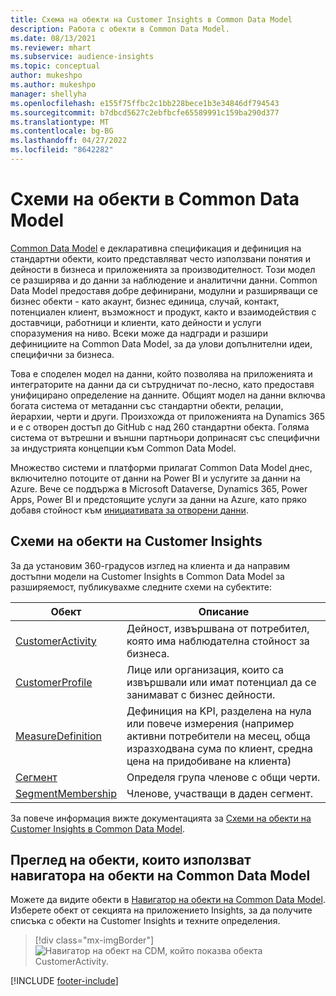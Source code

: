```yaml
---
title: Схема на обекти на Customer Insights в Common Data Model
description: Работа с обекти в Common Data Model.
ms.date: 08/13/2021
ms.reviewer: mhart
ms.subservice: audience-insights
ms.topic: conceptual
author: mukeshpo
ms.author: mukeshpo
manager: shellyha
ms.openlocfilehash: e155f75ffbc2c1bb228bece1b3e34846df794543
ms.sourcegitcommit: b7dbcd5627c2ebfbcfe65589991c159ba290d377
ms.translationtype: MT
ms.contentlocale: bg-BG
ms.lasthandoff: 04/27/2022
ms.locfileid: "8642282"
---
```

# <a name="entity-schemas-in-common-data-model"></a>Схеми на обекти в Common Data Model



[Common Data Model](/common-data-model/) е декларативна спецификация и дефиниция на стандартни обекти, които представляват често използвани понятия и дейности в бизнеса и приложенията за производителност. Този модел се разширява и до данни за наблюдение и аналитични данни. Common Data Model предоставя добре дефинирани, модулни и разширяващи се бизнес обекти - като акаунт, бизнес единица, случай, контакт, потенциален клиент, възможност и продукт, както и взаимодействия с доставчици, работници и клиенти, като дейности и услуги споразумения на ниво. Всеки може да надгради и разшири дефинициите на Common Data Model, за да улови допълнителни идеи, специфични за бизнеса.

Това е споделен модел на данни, който позволява на приложенията и интеграторите на данни да си сътрудничат по-лесно, като предоставя унифицирано определение на данните. Общият модел на данни включва богата система от метаданни със стандартни обекти, релации, йерархии, черти и други. Произхожда от приложенията на Dynamics 365 и е с отворен достъп до GitHub с над 260 стандартни обекта. Голяма система от вътрешни и външни партньори допринасят със специфични за индустрията концепции към Common Data Model.

Множество системи и платформи прилагат Common Data Model днес, включително потоците от данни на Power BI и услугите за данни на Azure. Вече се поддържа в Microsoft Dataverse, Dynamics 365, Power Apps, Power BI и предстоящите услуги за данни на Azure, като пряко добавя стойност към [инициативата за отворени данни](https://www.microsoft.com/open-data-initiative).

## <a name="customer-insights-entity-schemas"></a>Схеми на обекти на Customer Insights

За да установим 360-градусов изглед на клиента и да направим достъпни модели на Customer Insights в Common Data Model за разширяемост, публикувахме следните схеми на субектите:

| Обект | Описание |
|---------|---------|
|[CustomerActivity](/common-data-model/schema/core/applicationcommon/foundationcommon/crmcommon/solutions/customerinsights/customeractivity) | Дейност, извършвана от потребител, която има наблюдателна стойност за бизнеса. |
|[CustomerProfile](/common-data-model/schema/core/applicationcommon/foundationcommon/crmcommon/solutions/customerinsights/customerprofile) | Лице или организация, които са извършвали или имат потенциал да се занимават с бизнес дейности. |
|[MeasureDefinition](/common-data-model/schema/core/applicationcommon/foundationcommon/crmcommon/solutions/customerinsights/measuredefinition) | Дефиниция на KPI, разделена на нула или повече измерения (например активни потребители на месец, обща изразходвана сума по клиент, средна цена на придобиване на клиента) |
|[Сегмент](/common-data-model/schema/core/applicationcommon/foundationcommon/crmcommon/solutions/customerinsights/segment) | Определя група членове с общи черти. |
|[SegmentMembership](/common-data-model/schema/core/applicationcommon/foundationcommon/crmcommon/solutions/customerinsights/segmentmembership) | Членове, участващи в даден сегмент. |

За повече информация вижте документацията за [Схеми на обекти на Customer Insights в Common Data Model](/common-data-model/schema/core/applicationcommon/foundationcommon/crmcommon/solutions/customerinsights/overview).

## <a name="view-entities-using-the-common-data-model-entity-navigator"></a>Преглед на обекти, които използват навигатора на обекти на Common Data Model

Можете да видите обекти в [Навигатор на обекти на Common Data Model](https://microsoft.github.io/CDM/). Изберете обект от секцията на приложението Insights, за да получите списъка с обекти на Customer Insights и техните определения.
> [!div class="mx-imgBorder"]
> ![Навигатор на обект на CDM, който показва обекта CustomerActivity.](media/CDM-entity-navigator.png "Навигатор на обект на CDM, който показва обекта CustomerActivity")


[!INCLUDE [footer-include](includes/footer-banner.md)]
